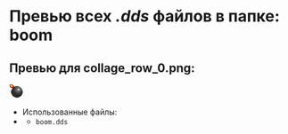 # Превью всех ***.dds*** файлов в папке: boom
## Превью для collage_row_0.png:
![collage_row_0.png](collage_row_0.png)
- Использованные файлы:
- - ``` boom.dds ```
